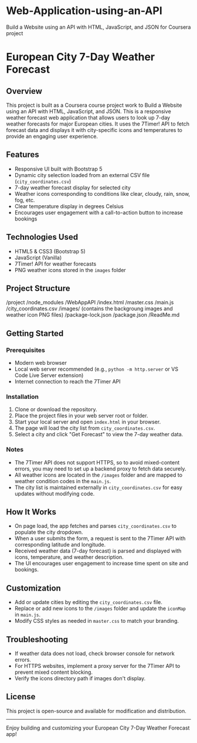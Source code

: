 # Web-Application-using-an-API
Build a Website using an API with HTML, JavaScript, and JSON for Coursera project
# European City 7-Day Weather Forecast

## Overview

This project is built as a Coursera course project work to Build a Website using an API with HTML, JavaScript, and JSON. This is a responsive weather forecast web application that allows users to look up 7-day weather forecasts for major European cities. It uses the 7Timer! API to fetch forecast data and displays it with city-specific icons and temperatures to provide an engaging user experience.

## Features

- Responsive UI built with Bootstrap 5
- Dynamic city selection loaded from an external CSV file (`city_coordinates.csv`)
- 7-day weather forecast display for selected city
- Weather icons corresponding to conditions like clear, cloudy, rain, snow, fog, etc.
- Clear temperature display in degrees Celsius
- Encourages user engagement with a call-to-action button to increase bookings

## Technologies Used

- HTML5 & CSS3 (Bootstrap 5)
- JavaScript (Vanilla)
- 7Timer! API for weather forecasts
- PNG weather icons stored in the `images` folder

## Project Structure
/project
    /node_modules
    /WebAppAPI
        /index.html
        /master.css
        /main.js
        /city_coordinates.csv
        /images/ (contains the backgroung images and weather icon PNG files)
    /package-lock.json
    /package.json
    /ReadMe.md

## Getting Started

### Prerequisites

- Modern web browser
- Local web server recommended (e.g., `python -m http.server` or VS Code Live Server extension)
- Internet connection to reach the 7Timer API

### Installation

1. Clone or download the repository.
2. Place the project files in your web server root or folder.
3. Start your local server and open `index.html` in your browser.
4. The page will load the city list from `city_coordinates.csv`.
5. Select a city and click "Get Forecast" to view the 7-day weather data.

### Notes

- The 7Timer API does not support HTTPS, so to avoid mixed-content errors, you may need to set up a backend proxy to fetch data securely.
- All weather icons are located in the `/images` folder and are mapped to weather condition codes in the `main.js`.
- The city list is maintained externally in `city_coordinates.csv` for easy updates without modifying code.

## How It Works

- On page load, the app fetches and parses `city_coordinates.csv` to populate the city dropdown.
- When a user submits the form, a request is sent to the 7Timer API with corresponding latitude and longitude.
- Received weather data (7-day forecast) is parsed and displayed with icons, temperature, and weather description.
- The UI encourages user engagement to increase time spent on site and bookings.

## Customization

- Add or update cities by editing the `city_coordinates.csv` file.
- Replace or add new icons to the `/images` folder and update the `iconMap` in `main.js`.
- Modify CSS styles as needed in `master.css` to match your branding.

## Troubleshooting

- If weather data does not load, check browser console for network errors.
- For HTTPS websites, implement a proxy server for the 7Timer API to prevent mixed content blocking.
- Verify the icons directory path if images don't display.

## License

This project is open-source and available for modification and distribution.

---

Enjoy building and customizing your European City 7-Day Weather Forecast app!
